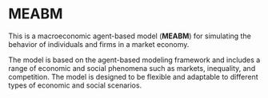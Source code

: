 # MEABM

This is a macroeconomic agent-based model (**MEABM**) for simulating the behavior of individuals and firms in a market economy. 

The model is based on the agent-based modeling framework and includes a range of economic and social phenomena such as markets, inequality, and competition. The model is designed to be flexible and adaptable to different types of economic and social scenarios.

